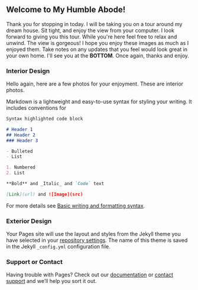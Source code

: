 ## Welcome to My Humble Abode!

Thank you for stopping in today. I will be taking you on a tour around my dream house. Sit tight, and enjoy the view from your computer. I look forward to giving you this tour. While you're here feel free to relax and unwind. The view is gorgeous! I hope you enjoy these images as much as I enjoyed them. Take notes on any updates that you feel would look great in your own home. I'll see you at the **BOTTOM**. Once again, thanks and enjoy. 


### Interior Design

Hello again, here are a few photos for your enjoyment. These are interior photos.

Markdown is a lightweight and easy-to-use syntax for styling your writing. It includes conventions for

```markdown
Syntax highlighted code block

# Header 1
## Header 2
### Header 3

- Bulleted
- List

1. Numbered
2. List

**Bold** and _Italic_ and `Code` text

[Link](url) and ![Image](src)
```

For more details see [Basic writing and formatting syntax](https://docs.github.com/en/github/writing-on-github/getting-started-with-writing-and-formatting-on-github/basic-writing-and-formatting-syntax).

### Exterior Design

Your Pages site will use the layout and styles from the Jekyll theme you have selected in your [repository settings](https://github.com/amirandersonjones/amirandersonjones.github.io/settings/pages). The name of this theme is saved in the Jekyll `_config.yml` configuration file.

### Support or Contact

Having trouble with Pages? Check out our [documentation](https://docs.github.com/categories/github-pages-basics/) or [contact support](https://support.github.com/contact) and we’ll help you sort it out.

